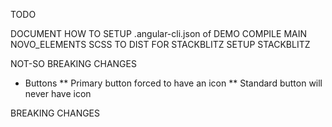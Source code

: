 TODO

DOCUMENT HOW TO SETUP .angular-cli.json of DEMO
COMPILE MAIN NOVO_ELEMENTS SCSS TO DIST FOR STACKBLITZ
SETUP STACKBLITZ

NOT-SO BREAKING CHANGES

* Buttons
** Primary button forced to have an icon
** Standard button will never have icon

BREAKING CHANGES
